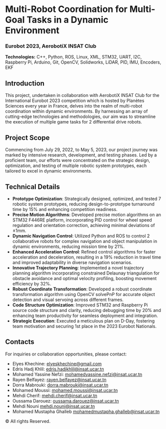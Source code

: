 # Multi-Robot Coordination for Multi-Goal Tasks in a Dynamic Environment

### Eurobot 2023, AerobotiX INSAT Club

**Technologies:** C++, Python, ROS, Linux, XML, STM32, UART, I2C, Raspberry Pi, Arduino, Git, OpenCV, Solidworks, LiDAR, PID, IMU, Encoders, EKF

## Introduction

This project, undertaken in collaboration with AerobotiX INSAT Club for the International Eurobot 2023 competition which is hosted by Planètes Sciences every year in France, delves into the realm of multi-robot coordination within dynamic environments. By harnessing an array of cutting-edge technologies and methodologies, our aim was to streamline the execution of multiple game tasks for 2 differential drive robots.

## Project Scope

Commencing from July 29, 2022, to May 5, 2023, our project journey was marked by intensive research, development, and testing phases. Led by a proficient team, our efforts were concentrated on the strategic design, optimization, and testing of multiple robotic system prototypes, each tailored to excel in dynamic environments.

## Technical Details

- **Prototype Optimization**: Strategically designed, optimized, and tested 7 robotic system prototypes, reducing design-to-prototype turnaround time by 15% and enhancing competition readiness.
- **Precise Motion Algorithms**: Developed precise motion algorithms on an STM32 F446RE platform, incorporating PID control for wheel speed regulation and orientation correction, achieving minimal deviations of ±1mm.
- **Dynamic Navigation Control**: Utilized Python and ROS to control 2 collaborative robots for complex navigation and object manipulation in dynamic environments, reducing mission time by 21%.
- **Enhanced Acceleration Control**: Refined control algorithms for faster acceleration and deceleration, resulting in a 19% reduction in travel time and improved adaptability in diverse navigation scenarios.
- **Innovative Trajectory Planning**: Implemented a novel trajectory planning algorithm incorporating constrained Delaunay triangulation for obstacle avoidance and optimal velocity profiling, boosting movement efficiency by 32%.
- **Robust Coordinate Transformation**: Developed a robust coordinate transformation algorithm using OpenCV solvePnP for accurate object detection and visual servoing across different frames.
- **Code Structure Optimization**: Improved STM32 and Raspberry Pi source code structure and clarity, reducing debugging time by 20% and enhancing team productivity for seamless deployment and integration.
- **Strategic Execution**: Executed a meticulous plan on D-Day, fostering team motivation and securing 1st place in the 2023 Eurobot Nationals.

## Contacts

For inquiries or collaboration opportunities, please contact:

- Elyes Khechine: elyeskhechine@gmail.com
- Edris Hadj Khlil: edris.hadjkhlil@insat.ucar.tn
- Mohamed Yassine Nefzi: mohamedyassine.nefzi@insat.ucar.tn
- Rayen Belfayez: rayen.belfayez@insat.ucar.tn
- Dorra Mabrouki: dorra.mabrouki@insat.ucar.tn
- Mohamed Moussi: mohamed.moussi@insat.ucar.tn
- Mehdi Cherif: mehdi.cherif@insat.ucar.tn
- Oussama Darouez: oussama.darouez@insat.ucar.tn
- Mehdi Nouni mehdi.nouni@insat.ucar.tn
- Mohamed Mustapha Ghalleb mohamedmustapha.ghalleb@insat.ucar.tn

© All rights Reserved.
